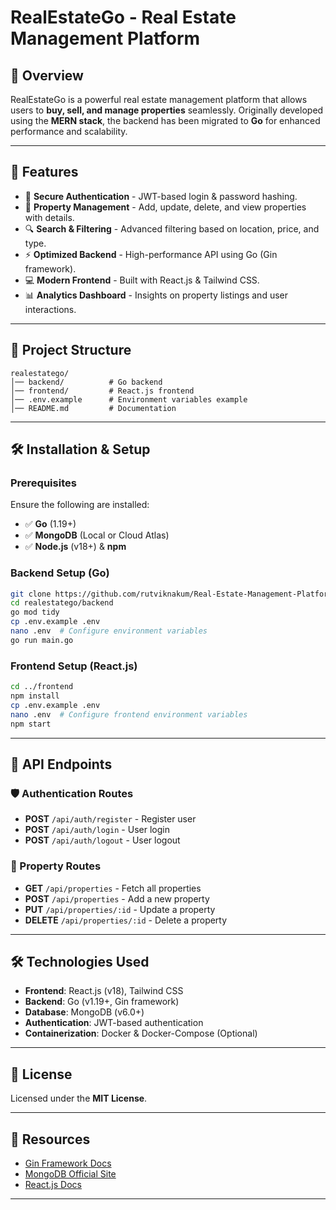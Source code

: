 # RealEstateGo - Real Estate Management Platform

## 📌 Overview
RealEstateGo is a powerful real estate management platform that allows users to **buy, sell, and manage properties** seamlessly. Originally developed using the **MERN stack**, the backend has been migrated to **Go** for enhanced performance and scalability.

---

## 🚀 Features
- 🔐 **Secure Authentication** - JWT-based login & password hashing.
- 🏡 **Property Management** - Add, update, delete, and view properties with details.
- 🔍 **Search & Filtering** - Advanced filtering based on location, price, and type.
- ⚡ **Optimized Backend** - High-performance API using Go (Gin framework).
- 💻 **Modern Frontend** - Built with React.js & Tailwind CSS.
- 📊 **Analytics Dashboard** - Insights on property listings and user interactions.

---

## 📁 Project Structure
```
realestatego/
│── backend/          # Go backend
│── frontend/         # React.js frontend
│── .env.example      # Environment variables example
│── README.md         # Documentation
```

---

## 🛠️ Installation & Setup
### Prerequisites
Ensure the following are installed:
- ✅ **Go** (1.19+)
- ✅ **MongoDB** (Local or Cloud Atlas)
- ✅ **Node.js** (v18+) & **npm**

### Backend Setup (Go)
```sh
git clone https://github.com/rutviknakum/Real-Estate-Management-Platform.git
cd realestatego/backend
go mod tidy
cp .env.example .env
nano .env  # Configure environment variables
go run main.go
```

### Frontend Setup (React.js)
```sh
cd ../frontend
npm install
cp .env.example .env
nano .env  # Configure frontend environment variables
npm start
```



---

## 📌 API Endpoints

### 🛡️ Authentication Routes
- **POST** `/api/auth/register` - Register user
- **POST** `/api/auth/login` - User login
- **POST** `/api/auth/logout` - User logout

### 🏡 Property Routes
- **GET** `/api/properties` - Fetch all properties
- **POST** `/api/properties` - Add a new property
- **PUT** `/api/properties/:id` - Update a property
- **DELETE** `/api/properties/:id` - Delete a property

---

## 🛠️ Technologies Used
- **Frontend**: React.js (v18), Tailwind CSS
- **Backend**: Go (v1.19+, Gin framework)
- **Database**: MongoDB (v6.0+)
- **Authentication**: JWT-based authentication
- **Containerization**: Docker & Docker-Compose (Optional)

---

## 📜 License
Licensed under the **MIT License**.

---

## 🔗 Resources
- [Gin Framework Docs](https://gin-gonic.com/docs/)
- [MongoDB Official Site](https://www.mongodb.com/)
- [React.js Docs](https://react.dev/)

---

